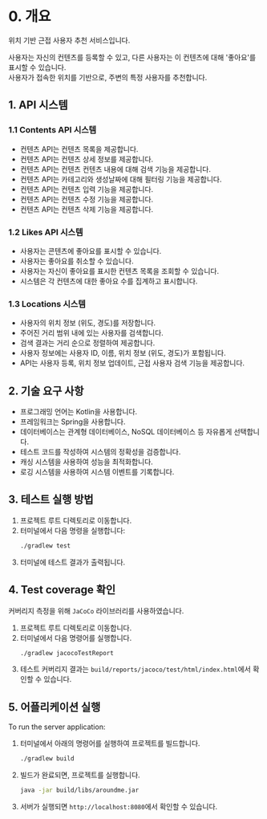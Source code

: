 # 0. 개요
위치 기반 근접 사용자 추천 서비스입니다.  

사용자는 자신의 컨텐츠를 등록할 수 있고, 다른 사용자는 이 컨텐츠에 대해 '좋아요'를 표시할 수 있습니다.  
사용자가 접속한 위치를 기반으로, 주변의 특정 사용자를 추천합니다.

## 1. API 시스템

### 1.1 Contents API 시스템

- 컨텐츠 API는 컨텐츠 목록을 제공합니다.
- 컨텐츠 API는 컨텐츠 상세 정보를 제공합니다.
- 컨텐츠 API는 컨텐츠 컨텐츠 내용에 대해 검색 기능을 제공합니다.
- 컨텐츠 API는 카테고리와 생성날짜에 대해 필터링 기능을 제공합니다.
- 컨텐츠 API는 컨텐츠 입력 기능을 제공합니다.
- 컨텐츠 API는 컨텐츠 수정 기능을 제공합니다.
- 컨텐츠 API는 컨텐츠 삭제 기능을 제공합니다.

### 1.2 Likes API 시스템

- 사용자는 콘텐츠에 좋아요를 표시할 수 있습니다.
- 사용자는 좋아요를 취소할 수 있습니다.
- 사용자는 자신이 좋아요를 표시한 컨텐츠 목록을 조회할 수 있습니다.
- 시스템은 각 컨텐츠에 대한 좋아요 수를 집계하고 표시합니다.

### 1.3 Locations 시스템

- 사용자의 위치 정보 (위도, 경도)를 저장합니다.
- 주어진 거리 범위 내에 있는 사용자를 검색합니다.
- 검색 결과는 거리 순으로 정렬하여 제공합니다.
- 사용자 정보에는 사용자 ID, 이름, 위치 정보 (위도, 경도)가 포함됩니다.
- API는 사용자 등록, 위치 정보 업데이트, 근접 사용자 검색 기능을 제공합니다.

## 2. 기술 요구 사항

- 프로그래밍 언어는 Kotlin을 사용합니다.
- 프레임워크는 Spring을 사용합니다.
- 데이터베이스는 관계형 데이터베이스, NoSQL 데이터베이스 등 자유롭게 선택합니다.
- 테스트 코드를 작성하여 시스템의 정확성을 검증합니다.
- 캐싱 시스템을 사용하여 성능을 최적화합니다.
- 로깅 시스템을 사용하여 시스템 이벤트를 기록합니다.

## 3. 테스트 실행 방법

1. 프로젝트 루트 디렉토리로 이동합니다.
2. 터미널에서 다음 명령을 실행합니다:
   ```bash
   ./gradlew test
   ```
3. 터미널에 테스트 결과가 출력됩니다.

## 4. Test coverage 확인
커버리지 측정을 위해 `JaCoCo` 라이브러리를 사용하였습니다. 

1. 프로젝트 루트 디렉토리로 이동합니다.
2. 터미널에서 다음 명령어를 실행합니다.
   ```bash
   ./gradlew jacocoTestReport
   ```
3. 테스트 커버리지 결과는 `build/reports/jacoco/test/html/index.html`에서 확인할 수 있습니다.

## 5. 어플리케이션 실행

To run the server application:

1. 터미널에서 아래의 명령어를 실행하여 프로젝트를 빌드합니다.
   ```bash
   ./gradlew build
   ```
2. 빌드가 완료되면, 프로젝트를 실행합니다.
   ```bash
   java -jar build/libs/aroundme.jar
   ```
3. 서버가 실행되면 `http://localhost:8080`에서 확인할 수 있습니다.

